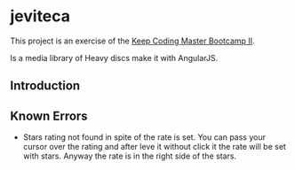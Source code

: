 # jeviteca

This project is an exercise of the [Keep Coding Master Bootcamp II](http://keepcoding.io).

Is a media library of Heavy discs make it with AngularJS.

## Introduction

## Known Errors

* Stars rating not found in spite of the rate is set. You can pass your cursor over the rating and after leve it without
click it the rate will be set with stars. Anyway the rate is in the right side of the stars.
